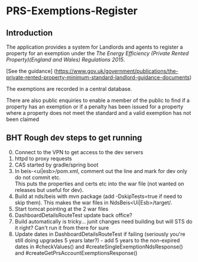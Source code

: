 # PRS-Exemptions-Register

## Introduction

The application provides a system for Landlords and agents to register a property for an exemption under the 
_The Energy Efficiency (Private Rented Property)(England and Wales) Regulations 2015_.

[See the guidance] (https://www.gov.uk/government/publications/the-private-rented-property-minimum-standard-landlord-guidance-documents)

The exemptions are recorded in a central database.

There are also public enquiries to enable a member of the public to find if a property has an exemption or if a penalty has been issued for a property where a property does not meet the standard and a valid exemption has not been claimed

## BHT Rough dev steps to get running
0) Connect to the VPN to get access to the dev servers
1) httpd to proxy requests
2) CAS started by gradle/spring boot
3) In beis-<ui|esb>/pom.xml, comment out the <packagingExcludes> line and mark for dev only do not commit etc.  
This puts the properties and certs etc into the war file (not wanted on releases but useful for dev).
4) Build at nds/beis with mvn package (add -DskipTests=true if need to skip them).  This makes the war files in NdsBeis<Ui|Esb>/target/.
5) Start tomcat pointing at the 2 war files
6) DashboardDetailsRouteTest update back office?
7) Build automatically is tricky... junit changes need building but will STS do it right?  Can't run it from there for sure
8) Update dates in DashboardDetailsRouteTest if failing (seriously you're still doing upgrades 5 years later?) -
	add 5 years to the non-expired dates in #checkValues() and #createSingleExemptionNdsResponse() and #createGetPrsAccountExemptionsResponse()